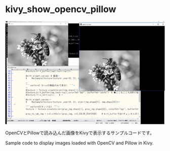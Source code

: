 # kivy_show_opencv_pillow

![結果画像](./result.png "結果画像")

OpenCVとPillowで読み込んだ画像をKivyで表示するサンプルコードです。


Sample code to display images loaded with OpenCV and Pillow in Kivy.
